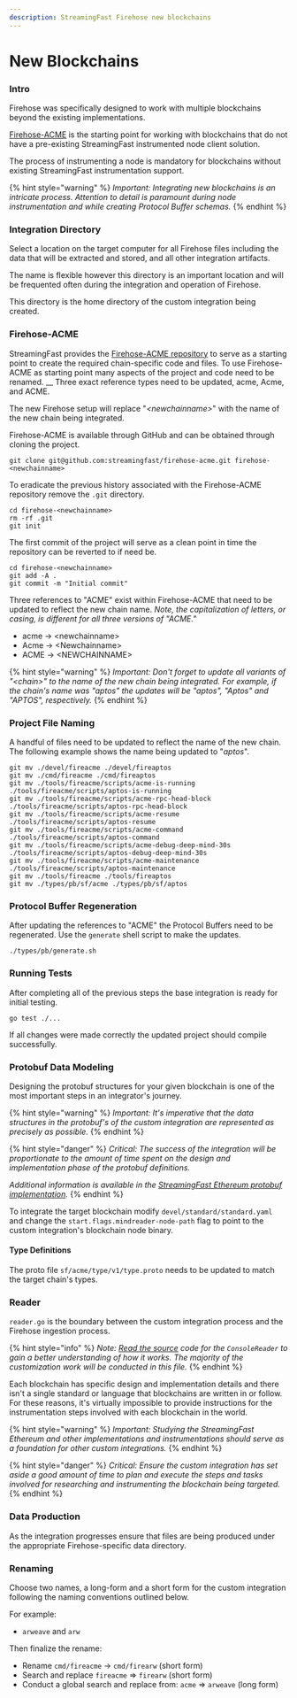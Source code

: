 ```yaml
---
description: StreamingFast Firehose new blockchains
---
```


# New Blockchains

### Intro

Firehose was specifically designed to work with multiple blockchains beyond the existing implementations.

[Firehose-ACME](firehose-starter.md) is the starting point for working with blockchains that do not have a pre-existing StreamingFast instrumented node client solution.

The process of instrumenting a node is mandatory for blockchains without existing StreamingFast instrumentation support.

{% hint style="warning" %}
_Important: Integrating new blockchains is an intricate process. Attention to detail is paramount during node instrumentation and while creating Protocol Buffer schemas._
{% endhint %}

### Integration Directory

Select a location on the target computer for all Firehose files including the data that will be extracted and stored, and all other integration artifacts.&#x20;

The name is flexible however this directory is an important location and will be frequented often during the integration and operation of Firehose.&#x20;

This directory is the home directory of the custom integration being created.

### Firehose-ACME

StreamingFast provides the [Firehose-ACME repository](https://github.com/streamingfast/firehose-acme) to serve as a starting point to create the required chain-specific code and files. To use Firehose-ACME as starting point many aspects of the project and code need to be renamed. __ Three exact reference types need to be updated, acme, Acme, and ACME.

The new Firehose setup will replace "_\<newchainname>_" with the name of the new chain being integrated.

Firehose-ACME is available through GitHub and can be obtained through cloning the project.

```shell-session
git clone git@github.com:streamingfast/firehose-acme.git firehose-<newchainname>
```

To eradicate the previous history associated with the Firehose-ACME repository remove the `.git` directory.

```
cd firehose-<newchainname>
rm -rf .git
git init
```

The first commit of the project will serve as a clean point in time the repository can be reverted to if need be.&#x20;

```
cd firehose-<newchainname>
git add -A .
git commit -m "Initial commit"
```

Three references to "ACME" exist within Firehose-ACME that need to be updated to reflect the new chain name. _Note, the capitalization of letters, or casing, is different for all three versions of "ACME."_

* acme -> \<newchainname>
* Acme -> \<Newchainname>
* ACME -> \<NEWCHAINNAME>

{% hint style="warning" %}
_Important: Don't forget to update all variants of "\<chain>" to the name of the new chain being integrated. For example, if the chain's name was "aptos" the updates will be "aptos", "Aptos" and "APTOS", respectively._
{% endhint %}

### Project File Naming

A handful of files need to be updated to reflect the name of the new chain. The following example shows the name being updated to "_aptos_".

```
git mv ./devel/fireacme ./devel/fireaptos
git mv ./cmd/fireacme ./cmd/fireaptos
git mv ./tools/fireacme/scripts/acme-is-running ./tools/fireacme/scripts/aptos-is-running
git mv ./tools/fireacme/scripts/acme-rpc-head-block ./tools/fireacme/scripts/aptos-rpc-head-block
git mv ./tools/fireacme/scripts/acme-resume ./tools/fireacme/scripts/aptos-resume
git mv ./tools/fireacme/scripts/acme-command ./tools/fireacme/scripts/aptos-command
git mv ./tools/fireacme/scripts/acme-debug-deep-mind-30s ./tools/fireacme/scripts/aptos-debug-deep-mind-30s
git mv ./tools/fireacme/scripts/acme-maintenance ./tools/fireacme/scripts/aptos-maintenance
git mv ./tools/fireacme ./tools/fireaptos
git mv ./types/pb/sf/acme ./types/pb/sf/aptos
```

### Protocol Buffer Regeneration

After updating the references to "ACME" the Protocol Buffers need to be regenerated. Use the `generate` shell script to make the updates.&#x20;

```
./types/pb/generate.sh
```

### Running Tests&#x20;

After completing all of the previous steps the base integration is ready for initial testing.&#x20;

```
go test ./...
```

If all changes were made correctly the updated project should compile successfully.

### Protobuf Data Modeling&#x20;

Designing the protobuf structures for your given blockchain is one of the most important steps in an integrator's journey.&#x20;

{% hint style="warning" %}
_Important: It's imperative that the data structures in the protobuf's of the custom integration are represented as precisely as possible._&#x20;
{% endhint %}

{% hint style="danger" %}
_Critical: The success of the integration will be proportionate to the amount of time spent on the design and implementation phase of the protobuf definitions._

_Additional information is available in the_ [_StreamingFast Ethereum protobuf implementation_](https://github.com/streamingfast/firehose-ethereum/blob/develop/proto/sf/ethereum/type/v2/type.proto)_._
{% endhint %}

To integrate the target blockchain modify `devel/standard/standard.yaml` and change the `start.flags.mindreader-node-path` flag to point to the custom integration's blockchain node binary.&#x20;

#### Type Definitions

The proto file `sf/acme/type/v1/type.proto` needs to be updated to match the target chain's types.&#x20;

### Reader

`reader.go` is the boundary between the custom integration process and the Firehose ingestion process.

{% hint style="info" %}
_Note:_ [_Read the source_](https://github.com/streamingfast/firehose-acme/blob/master/nodemanager/codec/consolereader.go) _code for the `ConsoleReader` to gain a better understanding of how it works. The majority of the customization work will be conducted in this file._
{% endhint %}

Each blockchain has specific design and implementation details and there isn't a single standard or language that blockchains are written in or follow. For these reasons, it's virtually impossible to provide instructions for the instrumentation steps involved with each blockchain in the world.

{% hint style="warning" %}
_Important: Studying the StreamingFast Ethereum and other implementations and instrumentations should serve as a foundation for other custom integrations._&#x20;
{% endhint %}

{% hint style="danger" %}
_Critical: Ensure the custom integration has set aside a good amount of time to plan and execute the steps and tasks involved for researching and instrumenting the blockchain being targeted._&#x20;
{% endhint %}

### Data Production

As the integration progresses ensure that files are being produced under the appropriate Firehose-specific data directory.

### Renaming

Choose two names, a long-form and a short form for the custom integration following the naming conventions outlined below.

For example:

* `arweave` and `arw`

Then finalize the rename:

* Rename `cmd/fireacme` -> `cmd/firearw` (short form)
* Search and replace `fireacme` => `firearw` (short form)
* Conduct a global search and replace from: `acme` => `arweave` (long form)

